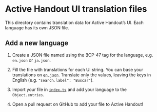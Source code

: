 # Active Handout UI translation files

This directory contains translation data for Active Handout’s UI.
Each language has its own JSON file.

## Add a new language

1. Create a JSON file named using the BCP-47 tag for the language, e.g. `en.json` or `ja.json`.

2. Fill the file with translations for each UI string. You can base your translations on [`en.json`](./en.json). Translate only the values, leaving the keys in English (e.g. `"search.label": "Buscar"`).

3. Import your file in [`index.ts`](./index.ts) and add your language to the `Object.entries`.

4. Open a pull request on GitHub to add your file to Active Handout!